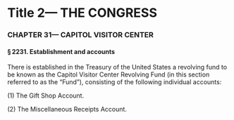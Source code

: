 
# Title 2— THE CONGRESS
### CHAPTER 31— CAPITOL VISITOR CENTER
#### § 2231. Establishment and accounts

There is established in the Treasury of the United States a revolving fund to be known as the Capitol Visitor Center Revolving Fund (in this section referred to as the “Fund”), consisting of the following individual accounts:

(1) The Gift Shop Account.

(2) The Miscellaneous Receipts Account.
